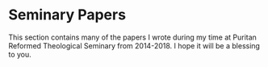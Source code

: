 

# Seminary Papers

This section contains many of the papers I wrote during my time at Puritan Reformed Theological Seminary from 2014-2018. I hope it will be a blessing to you.
